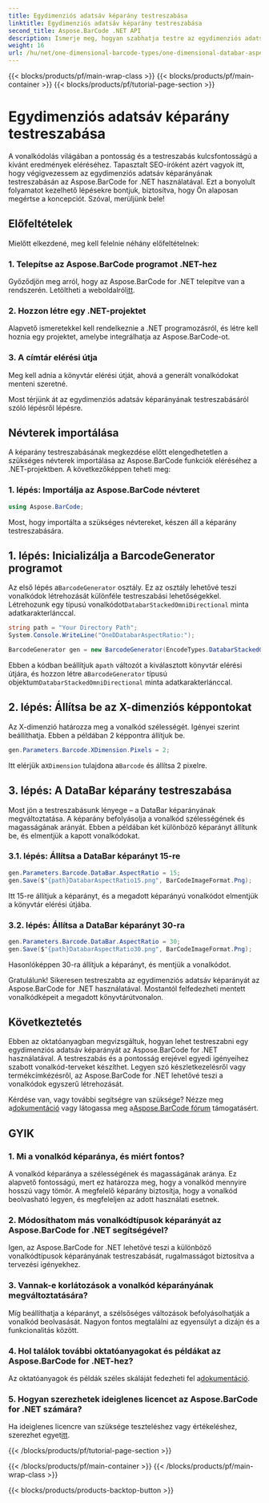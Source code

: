 ```yaml
---
title: Egydimenziós adatsáv képarány testreszabása
linktitle: Egydimenziós adatsáv képarány testreszabása
second_title: Aspose.BarCode .NET API
description: Ismerje meg, hogyan szabhatja testre az egydimenziós adatsáv képarányait .NET-ben az Aspose.BarCode használatával. Növelje a vonalkód pontosságát és kialakítását.
weight: 16
url: /hu/net/one-dimensional-barcode-types/one-dimensional-databar-aspect-ratio-customization/
---
```


{{< blocks/products/pf/main-wrap-class >}}
{{< blocks/products/pf/main-container >}}
{{< blocks/products/pf/tutorial-page-section >}}

# Egydimenziós adatsáv képarány testreszabása


A vonalkódolás világában a pontosság és a testreszabás kulcsfontosságú a kívánt eredmények eléréséhez. Tapasztalt SEO-íróként azért vagyok itt, hogy végigvezessem az egydimenziós adatsáv képarányának testreszabásán az Aspose.BarCode for .NET használatával. Ezt a bonyolult folyamatot kezelhető lépésekre bontjuk, biztosítva, hogy Ön alaposan megértse a koncepciót. Szóval, merüljünk bele!

## Előfeltételek

Mielőtt elkezdené, meg kell felelnie néhány előfeltételnek:

### 1. Telepítse az Aspose.BarCode programot .NET-hez

 Győződjön meg arról, hogy az Aspose.BarCode for .NET telepítve van a rendszerén. Letöltheti a weboldalról[itt](https://releases.aspose.com/barcode/net/).

### 2. Hozzon létre egy .NET-projektet

Alapvető ismeretekkel kell rendelkeznie a .NET programozásról, és létre kell hoznia egy projektet, amelybe integrálhatja az Aspose.BarCode-ot.

### 3. A címtár elérési útja

Meg kell adnia a könyvtár elérési útját, ahová a generált vonalkódokat menteni szeretné.

Most térjünk át az egydimenziós adatsáv képarányának testreszabásáról szóló lépésről lépésre.

## Névterek importálása

A képarány testreszabásának megkezdése előtt elengedhetetlen a szükséges névterek importálása az Aspose.BarCode funkciók eléréséhez a .NET-projektben. A következőképpen teheti meg:

### 1. lépés: Importálja az Aspose.BarCode névteret

```csharp
using Aspose.BarCode;
```

Most, hogy importálta a szükséges névtereket, készen áll a képarány testreszabására.

## 1. lépés: Inicializálja a BarcodeGenerator programot

 Az első lépés a`BarcodeGenerator` osztály. Ez az osztály lehetővé teszi vonalkódok létrehozását különféle testreszabási lehetőségekkel. Létrehozunk egy típusú vonalkódot`DatabarStackedOmniDirectional` minta adatkarakterlánccal.

```csharp
string path = "Your Directory Path";
System.Console.WriteLine("OneDDatabarAspectRatio:");

BarcodeGenerator gen = new BarcodeGenerator(EncodeTypes.DatabarStackedOmniDirectional, "(01)12345678901231");
```

 Ebben a kódban beállítjuk a`path` változót a kiválasztott könyvtár elérési útjára, és hozzon létre a`BarcodeGenerator` típusú objektum`DatabarStackedOmniDirectional` minta adatkarakterlánccal.

## 2. lépés: Állítsa be az X-dimenziós képpontokat

Az X-dimenzió határozza meg a vonalkód szélességét. Igényei szerint beállíthatja. Ebben a példában 2 képpontra állítjuk be.

```csharp
gen.Parameters.Barcode.XDimension.Pixels = 2;
```

 Itt elérjük a`XDimension` tulajdona a`Barcode` és állítsa 2 pixelre.

## 3. lépés: A DataBar képarány testreszabása

Most jön a testreszabásunk lényege – a DataBar képarányának megváltoztatása. A képarány befolyásolja a vonalkód szélességének és magasságának arányát. Ebben a példában két különböző képarányt állítunk be, és elmentjük a kapott vonalkódokat.

### 3.1. lépés: Állítsa a DataBar képarányt 15-re

```csharp
gen.Parameters.Barcode.DataBar.AspectRatio = 15;
gen.Save($"{path}DatabarAspectRatio15.png", BarCodeImageFormat.Png);
```

Itt 15-re állítjuk a képarányt, és a megadott képarányú vonalkódot elmentjük a könyvtár elérési útjába.

### 3.2. lépés: Állítsa a DataBar képarányt 30-ra

```csharp
gen.Parameters.Barcode.DataBar.AspectRatio = 30;
gen.Save($"{path}DatabarAspectRatio30.png", BarCodeImageFormat.Png);
```

Hasonlóképpen 30-ra állítjuk a képarányt, és mentjük a vonalkódot.

Gratulálunk! Sikeresen testreszabta az egydimenziós adatsáv képarányát az Aspose.BarCode for .NET használatával. Mostantól felfedezheti mentett vonalkódképeit a megadott könyvtárútvonalon.

## Következtetés

Ebben az oktatóanyagban megvizsgáltuk, hogyan lehet testreszabni egy egydimenziós adatsáv képarányát az Aspose.BarCode for .NET használatával. A testreszabás és a pontosság erejével egyedi igényeihez szabott vonalkód-terveket készíthet. Legyen szó készletkezelésről vagy termékcímkézésről, az Aspose.BarCode for .NET lehetővé teszi a vonalkódok egyszerű létrehozását.

 Kérdése van, vagy további segítségre van szüksége? Nézze meg a[dokumentáció](https://reference.aspose.com/barcode/net/) vagy látogassa meg a[Aspose.BarCode fórum](https://forum.aspose.com/c/barcode/13) támogatásért.

## GYIK

### 1. Mi a vonalkód képaránya, és miért fontos?

A vonalkód képaránya a szélességének és magasságának aránya. Ez alapvető fontosságú, mert ez határozza meg, hogy a vonalkód mennyire hosszú vagy tömör. A megfelelő képarány biztosítja, hogy a vonalkód beolvasható legyen, és megfeleljen az adott használati esetnek.

### 2. Módosíthatom más vonalkódtípusok képarányát az Aspose.BarCode for .NET segítségével?

Igen, az Aspose.BarCode for .NET lehetővé teszi a különböző vonalkódtípusok képarányának testreszabását, rugalmasságot biztosítva a tervezési igényekhez.

### 3. Vannak-e korlátozások a vonalkód képarányának megváltoztatására?

Míg beállíthatja a képarányt, a szélsőséges változások befolyásolhatják a vonalkód beolvasását. Nagyon fontos megtalálni az egyensúlyt a dizájn és a funkcionalitás között.

### 4. Hol találok további oktatóanyagokat és példákat az Aspose.BarCode for .NET-hez?

 Az oktatóanyagok és példák széles skáláját fedezheti fel a[dokumentáció](https://reference.aspose.com/barcode/net/).

### 5. Hogyan szerezhetek ideiglenes licencet az Aspose.BarCode for .NET számára?

 Ha ideiglenes licencre van szüksége teszteléshez vagy értékeléshez, szerezhet egyet[itt](https://purchase.aspose.com/temporary-license/).



{{< /blocks/products/pf/tutorial-page-section >}}

{{< /blocks/products/pf/main-container >}}
{{< /blocks/products/pf/main-wrap-class >}}

{{< blocks/products/products-backtop-button >}}
